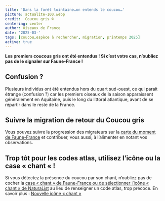 ```yaml
---
title: 'Dans la forêt lointaine…on entends le coucou…'
picture: actualite-100.webp
credit:  Coucou gris © 
centering: center
author: Oiseaux de France
date: '2025-03-'
tags: [coucou,espèce à rechercher, migration, printemps 2025]
active: true
---
```

**Les premiers coucous gris ont été entendus ! Si c’est votre cas, n’oubliez pas de le signaler sur Faune-France !**

## Confusion ? 
Plusieurs individus ont été entendus hors du quart sud-ouest, ce qui parait étrange (confusion ?) car les premiers oiseaux de la saison apparaissent généralement en Aquitaine, puis le long du littoral atlantique, avant de se répartir dans le reste de la France.
## Suivre la migration de retour du Coucou gris
Vous pouvez suivre la progression des migrateurs sur la [carte du moment de Faune-France](https://www.faune-france.org/index.php?m_id=30167) et contribuer, vous aussi, à l’alimenter en notant vos observations.
## Trop tôt pour les codes atlas, utilisez l’icône ou la case « chant « !
Si vous détectez la présence du coucou par son chant, n’oubliez pas de cocher la [case « chant » de Faune-France ou de sélectionner l’icône « chant » de NaturaList]( https://www.faune-france.org/index.php?m_id=1164&a=3853#FN3853) au lieu de renseigner un code atlas, trop précoce.
En savoir plus : [Nouvelle icône « chant »]( https://www.faune-france.org/index.php?m_id=1164&a=3853#FN3853) 

